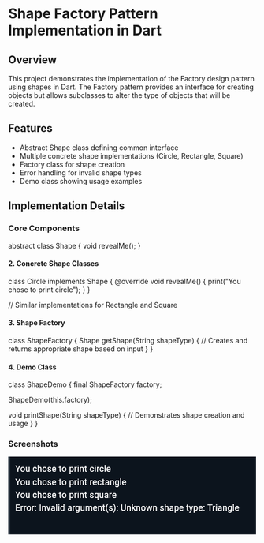 # Shape Factory Pattern Implementation in Dart

## Overview
This project demonstrates the implementation of the Factory design pattern using shapes in Dart. The Factory pattern provides an interface for creating objects but allows subclasses to alter the type of objects that will be created.

## Features
- Abstract Shape class defining common interface
- Multiple concrete shape implementations (Circle, Rectangle, Square)
- Factory class for shape creation
- Error handling for invalid shape types
- Demo class showing usage examples

## Implementation Details

### Core Components


abstract class Shape {
  void revealMe();
}
#### 2. Concrete Shape Classes


class Circle implements Shape {
  @override
  void revealMe() {
    print("You chose to print circle");
  }
}

// Similar implementations for Rectangle and Square
#### 3. Shape Factory


class ShapeFactory {
  Shape getShape(String shapeType) {
    // Creates and returns appropriate shape based on input
  }
}
#### 4. Demo Class


class ShapeDemo {
  final ShapeFactory factory;
  
  ShapeDemo(this.factory);
  
  void printShape(String shapeType) {
    // Demonstrates shape creation and usage
  }
}


### Screenshots
![alt text](image.png)
